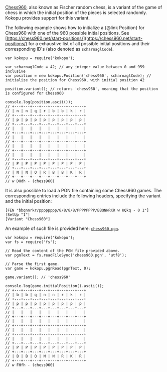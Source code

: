 [Chess960](https://en.wikipedia.org/wiki/Chess960), also known as Fischer random chess, is a variant of the game of chess
in which the initial position of the pieces is selected randomly. Kokopu provides support for this variant.

The following example shows how to initialize a {@link Position} for Chess960 with one of the 960 possible initial positions.
See [https://chess960.net/start-positions/](https://chess960.net/start-positions/) for a exhaustive list of all possible initial positions
and their corresponding ID's (also denoted as `scharnaglCode`).

```
var kokopu = require('kokopu');

var scharnaglCode = 42; // any integer value between 0 and 959 inclusive
var position = new kokopu.Position('chess960', scharnaglCode); // initialize the position for Chess960, with initial position 42

position.variant(); // returns 'chess960', meaning that the position is configured for Chess960

console.log(position.ascii());
// +---+---+---+---+---+---+---+---+
// | n | n | q | r | b | b | k | r |
// +---+---+---+---+---+---+---+---+
// | p | p | p | p | p | p | p | p |
// +---+---+---+---+---+---+---+---+
// |   |   |   |   |   |   |   |   |
// +---+---+---+---+---+---+---+---+
// |   |   |   |   |   |   |   |   |
// +---+---+---+---+---+---+---+---+
// |   |   |   |   |   |   |   |   |
// +---+---+---+---+---+---+---+---+
// |   |   |   |   |   |   |   |   |
// +---+---+---+---+---+---+---+---+
// | P | P | P | P | P | P | P | P |
// +---+---+---+---+---+---+---+---+
// | N | N | Q | R | B | B | K | R |
// +---+---+---+---+---+---+---+---+
// w DHdh - (chess960)
```

It is also possible to load a PGN file containing some Chess960 games. The corresponding entries include the following headers,
specifying the variant and the initial position:

```
[FEN "bbqnnrkr/pppppppp/8/8/8/8/PPPPPPPP/BBQNNRKR w KQkq - 0 1"]
[SetUp "1"]
[Variant "Chess960"]
```

An example of such file is provided here: [`chess960.pgn`](tutorial_data/chess960.pgn).

```
var kokopu = require('kokopu');
var fs = require('fs');

// Read the content of the PGN file provided above.
var pgnText = fs.readFileSync('chess960.pgn', 'utf8');

// Parse the first game.
var game = kokopu.pgnRead(pgnText, 0);

game.variant(); // 'chess960'

console.log(game.initialPosition().ascii());
// +---+---+---+---+---+---+---+---+
// | b | b | q | n | n | r | k | r |
// +---+---+---+---+---+---+---+---+
// | p | p | p | p | p | p | p | p |
// +---+---+---+---+---+---+---+---+
// |   |   |   |   |   |   |   |   |
// +---+---+---+---+---+---+---+---+
// |   |   |   |   |   |   |   |   |
// +---+---+---+---+---+---+---+---+
// |   |   |   |   |   |   |   |   |
// +---+---+---+---+---+---+---+---+
// |   |   |   |   |   |   |   |   |
// +---+---+---+---+---+---+---+---+
// | P | P | P | P | P | P | P | P |
// +---+---+---+---+---+---+---+---+
// | B | B | Q | N | N | R | K | R |
// +---+---+---+---+---+---+---+---+
// w FHfh - (chess960)
```
